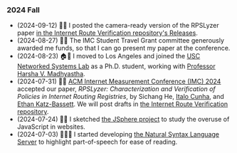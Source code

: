 <!-- toc -->
<!-- markdownlint-disable-file first-line-h1 -->
### 2024 Fall

- (2024-09-12) 📖🌐 I posted the camera-ready version of the RPSLyzer paper
    [in the Internet Route Verification repository's
    Releases](https://github.com/SichangHe/internet_route_verification/releases/download/imc-camera-ready/RPSLyzer-_Verification_and_Characterization_of_Policies_in_Internet_Routing_Registries_09110553.pdf).
- (2024-08-27)
    📖💵 The IMC Student Travel Grant committee generously awarded me funds, so
    that I can go present my paper at the conference.
- (2024-08-23) 🏠🔬 I moved to Los Angeles and joined the
    [USC Networked Systems Lab](https://nsl.usc.edu/) as a Ph.D. student,
    working with [Professor Harsha V. Madhyastha](https://www.harsha.usc.edu/).
- (2024-07-31) 📖🌐 [ACM Internet Measurement Conference (IMC)
    2024](https://conferences.sigcomm.org/imc/2024/) accepted our paper,
    *RPSLyzer: Characterization and Verification of Policies in
    Internet Routing Registries*, by Sichang He,
    [Italo Cunha](https://cunha.github.io/), and
    [Ethan Katz-Bassett](http://www.columbia.edu/~ebk2141/).
    We will post drafts in
    [the Internet Route Verification
    repository](https://github.com/SichangHe/internet_route_verification).
- (2024-07-24) 🐙🌐 I sketched
    [the JSphere project](https://github.com/SichangHe/JSphere/) to
    study the overuse of JavaScript in websites.
- (2024-07-03) 🐙🇬🇧 I started developing
    [the Natural Syntax Language
    Server](https://github.com/SichangHe/natural_syntax) to
    highlight part-of-speech for ease of reading.
